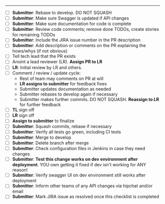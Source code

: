 
---
- [ ] **Submitter**: Rebase to develop. DO NOT SQUASH
- [ ] **Submitter**: Make sure Swagger is updated if API changes
- [ ] **Submitter**: Make sure documentation for code is complete
- [ ] **Submitter**: Review code comments; remove done TODOs, create stories for remaining TODOs
- [ ] **Submitter**: Include the JIRA issue number in the PR description
- [ ] **Submitter**: Add description or comments on the PR explaining the hows/whys (if not obvious)
- [ ] Tell tech lead that the PR exists
- [ ] Anoint a lead reviewer (LR). **Assign PR to LR**
- [ ] **LR**: Initial review by LR and others.
- [ ] Comment / review / update cycle:
  * Rest of team may comments on PR at will
  * **LR assigns to submitter** for feedback fixes
  * Submitter updates documentation as needed
  * Submitter rebases to develop again if necessary
  * Submitter makes further commits. DO NOT SQUASH. **Reassign to LR** for further feedback
- [ ] **TL** sign off
- [ ] **LR** sign off
- [ ] **Assign to submitter** to finalize
- [ ] **Submitter**: Squash commits, rebase if necessary
- [ ] **Submitter**: Verify all tests go green, including CI tests
- [ ] **Submitter**: Merge to develop 
- [ ] **Submitter**: Delete branch after merge
- [ ] **Submitter**: Check configuration files in Jenkins in case they need changes
- [ ] **Submitter**: **Test this change works on dev environment after deployment**. YOU own getting it fixed if dev isn't working for ANY reason!
- [ ] **Submitter**: Verify swagger UI on dev environment still works after deployment
- [ ] **Submitter**: Inform other teams of any API changes via hipchat and/or email
- [ ] **Submitter**: Mark JIRA issue as resolved once this checklist is completed
